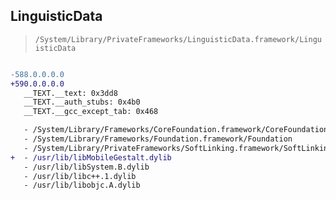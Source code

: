 ## LinguisticData

> `/System/Library/PrivateFrameworks/LinguisticData.framework/LinguisticData`

```diff

-588.0.0.0.0
+590.0.0.0.0
   __TEXT.__text: 0x3dd8
   __TEXT.__auth_stubs: 0x4b0
   __TEXT.__gcc_except_tab: 0x468

   - /System/Library/Frameworks/CoreFoundation.framework/CoreFoundation
   - /System/Library/Frameworks/Foundation.framework/Foundation
   - /System/Library/PrivateFrameworks/SoftLinking.framework/SoftLinking
+  - /usr/lib/libMobileGestalt.dylib
   - /usr/lib/libSystem.B.dylib
   - /usr/lib/libc++.1.dylib
   - /usr/lib/libobjc.A.dylib

```
